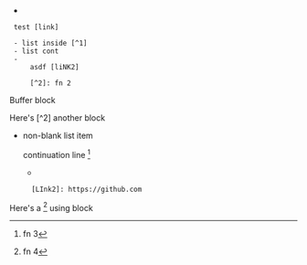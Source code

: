  -

     test [link]

     - list inside [^1]
     - list cont
     -
         asdf [liNK2]

         [^2]: fn 2

[link]: https://github.com

[^1]: fn 1

Buffer block

Here's [^2] another block


- non-blank list item

    continuation line [^3]

    [^4]: fn 4

    -

        [LInk2]: https://github.com


[^3]: fn 3

Here's a [^4] using block
